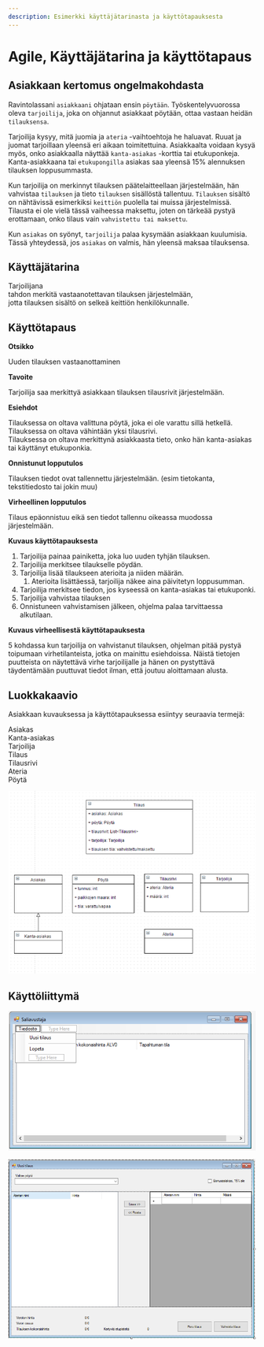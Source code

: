 ```yaml
---
description: Esimerkki käyttäjätarinasta ja käyttötapauksesta
---
```


# Agile, Käyttäjätarina ja käyttötapaus

## Asiakkaan kertomus ongelmakohdasta

Ravintolassani `asiakkaani` ohjataan ensin `pöytään`. Työskentelyvuorossa oleva `tarjoilija`, joka on ohjannut asiakkaat pöytään, ottaa vastaan heidän `tilauksensa`.

Tarjoilija kysyy, mitä juomia ja `ateria` -vaihtoehtoja he haluavat. Ruuat ja juomat tarjoillaan yleensä eri aikaan toimitettuina. Asiakkaalta voidaan kysyä myös, onko asiakkaalla näyttää `kanta-asiakas` -korttia tai etukuponkeja. Kanta-asiakkaana tai `etukupongilla` asiakas saa yleensä 15% alennuksen tilauksen loppusummasta.

Kun tarjoilija on merkinnyt tilauksen päätelaitteellaan järjestelmään, hän vahvistaa `tilauksen` ja tieto `tilauksen` sisällöstä tallentuu. `Tilauksen` sisältö on nähtävissä esimerkiksi `keittiön` puolella tai muissa järjestelmissä. Tilausta ei ole vielä tässä vaiheessa maksettu, joten on tärkeää pystyä erottamaan, onko tilaus vain `vahvistettu tai maksettu`.

 Kun `asiakas` on syönyt, `tarjoilija` palaa kysymään asiakkaan kuulumisia. Tässä yhteydessä, jos `asiakas` on valmis, hän yleensä maksaa tilauksensa.

## Käyttäjätarina

Tarjoilijana  
tahdon merkitä vastaanotettavan tilauksen järjestelmään,  
jotta tilauksen sisältö on selkeä keittiön henkilökunnalle.

## Käyttötapaus

**Otsikko**

Uuden tilauksen vastaanottaminen

**Tavoite**

Tarjoilija saa merkittyä asiakkaan tilauksen tilausrivit järjestelmään.

**Esiehdot**

Tilauksessa on oltava valittuna pöytä, joka ei ole varattu sillä hetkellä.  
Tilauksessa on oltava vähintään yksi tilausrivi.  
Tilauksessa on oltava merkittynä asiakkaasta tieto, onko hän kanta-asiakas tai käyttänyt etukuponkia.

**Onnistunut lopputulos**

Tilauksen tiedot ovat tallennettu järjestelmään. \(esim tietokanta, tekstitiedosto tai jokin muu\)

**Virheellinen lopputulos**

Tilaus epäonnistuu eikä sen tiedot tallennu oikeassa muodossa järjestelmään.

**Kuvaus käyttötapauksesta**

1. Tarjoilija painaa painiketta, joka luo uuden tyhjän tilauksen.
2. Tarjoilija merkitsee tilaukselle pöydän.
3. Tarjoilija lisää tilaukseen aterioita ja niiden määrän.
   1. Aterioita lisättäessä, tarjoilija näkee aina päivitetyn loppusumman.
4. Tarjoilija merkitsee tiedon, jos kyseessä on kanta-asiakas tai etukuponki.
5. Tarjoilija vahvistaa tilauksen
6. Onnistuneen vahvistamisen jälkeen, ohjelma palaa tarvittaessa alkutilaan.

**Kuvaus virheellisestä käyttötapauksesta**

5 kohdassa kun tarjoilija on vahvistanut tilauksen, ohjelman pitää pystyä toipumaan virhetilanteista, jotka on mainittu esiehdoissa. Näistä tietojen puutteista on näytettävä virhe tarjoilijalle ja hänen on pystyttävä täydentämään puuttuvat tiedot ilman, että joutuu aloittamaan alusta. 

## Luokkakaavio

Asiakkaan kuvauksessa ja käyttötapauksessa esiintyy seuraavia termejä:

Asiakas  
Kanta-asiakas  
Tarjoilija  
Tilaus  
Tilausrivi  
Ateria  
Pöytä 

![](../.gitbook/assets/ka-ytta-ja-tarina-ja-ka-ytto-tapaus3.png)

## Käyttöliittymä

![](../.gitbook/assets/ka-ytta-ja-tarina-ja-ka-ytto-tapaus.png)

![](../.gitbook/assets/ka-ytta-ja-tarina-ja-ka-ytto-tapaus2.png)

